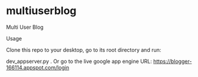 # multiuserblog
Multi User Blog

Usage

Clone this repo to your desktop, go to its root directory and run:

dev_appserver.py .
Or go to the live google app engine URL:
https://blogger-166114.appspot.com/login
